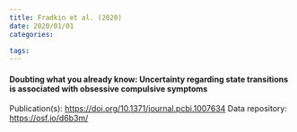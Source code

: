 ```yaml
---
title: Fradkin et al. (2020)
date: 2020/01/01
categories:

tags:
---
```


#### Doubting what you already know: Uncertainty regarding state transitions is associated with obsessive compulsive symptoms

Publication(s): https://doi.org/10.1371/journal.pcbi.1007634
Data repository: https://osf.io/d6b3m/

